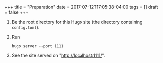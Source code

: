 +++
title = "Preparation"
date = 2017-07-12T17:05:38-04:00
tags = []
draft = false
+++

1.  Be the root directory for this Hugo site (the directory containing
    `config.toml`).
2.  Run

    ```text
    hugo server --port 1111
    ```
3.  See the site served on "<http://localhost:1111/>".
